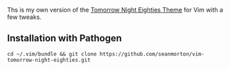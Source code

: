 Ths is my own version of the [Tomorrow Night Eighties Theme](https://github.com/chriskempson/tomorrow-theme/blob/master/vim/colors/Tomorrow-Night-Eighties.vim) for Vim with a few tweaks.

## Installation with Pathogen
```
cd ~/.vim/bundle && git clone https://github.com/seanmorton/vim-tomorrow-night-eighties.git
```
